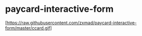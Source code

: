 # paycard-interactive-form
[https://raw.githubusercontent.com/zxmad/paycard-interactive-form/master/ccard.gif]
